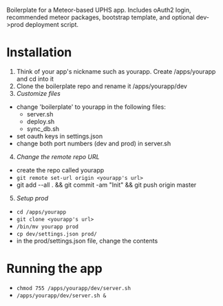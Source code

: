 Boilerplate for a Meteor-based UPHS app. Includes oAuth2 login, recommended meteor packages, bootstrap template, and optional dev->prod deployment script.

# Installation
1. Think of your app's nickname such as yourapp. Create /apps/yourapp and cd into it
2. Clone the boilerplate repo and rename it /apps/yourapp/dev
3. *Customize files*
- change 'boilerplate' to yourapp in the following files:
  - server.sh
  - deploy.sh
  - sync_db.sh
- set oauth keys in settings.json
- change both port numbers (dev and prod) in server.sh


4. *Change the remote repo URL*
- create the repo called yourapp
- `git remote set-url origin <yourapp's url>`
- git add --all . && git commit -am "Init" && git push origin master

5. *Setup prod*
- `cd /apps/yourapp`
- `git clone <yourapp's url>`
- `/bin/mv yourapp prod`
- `cp dev/settings.json prod/`
- in the prod/settings.json file, change the contents


# Running the app
- `chmod 755 /apps/yourapp/dev/server.sh`
- `/apps/yourapp/dev/server.sh &`

